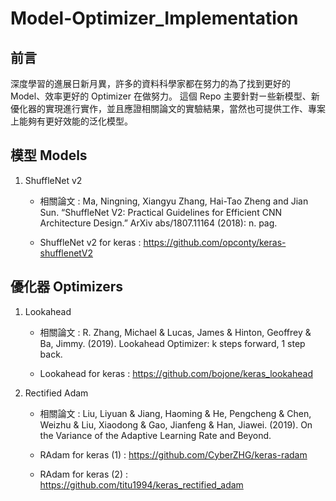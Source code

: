 # Model-Optimizer_Implementation

## 前言

深度學習的進展日新月異，許多的資料科學家都在努力的為了找到更好的 Model、效率更好的 Optimizer 在做努力。
這個 Repo 主要針對ㄧ些新模型、新優化器的實現進行實作，並且應證相關論文的實驗結果，當然也可提供工作、專案上能夠有更好效能的泛化模型。

## 模型 Models

1. ShuffleNet v2

    * 相關論文 : 
    Ma, Ningning, Xiangyu Zhang, Hai-Tao Zheng and Jian Sun. 
    “ShuffleNet V2: Practical Guidelines for Efficient CNN Architecture Design.” 
    ArXiv abs/1807.11164 (2018): n. pag.
    
   * ShuffleNet v2 for keras : 
        https://github.com/opconty/keras-shufflenetV2


## 優化器 Optimizers

1. Lookahead

    * 相關論文 : 
        R. Zhang, Michael & Lucas, James & Hinton, Geoffrey & Ba, Jimmy. (2019). 
        Lookahead Optimizer: k steps forward, 1 step back. 
    
    * Lookahead for keras : 
        https://github.com/bojone/keras_lookahead

2. Rectified Adam

    * 相關論文 : 
        Liu, Liyuan & Jiang, Haoming & He, Pengcheng & Chen, Weizhu & Liu, Xiaodong & Gao, Jianfeng & Han, Jiawei. (2019). 
        On the Variance of the Adaptive Learning Rate and Beyond. 
    
    * RAdam for keras (1) : 
        https://github.com/CyberZHG/keras-radam
    * RAdam for keras (2) : 
        https://github.com/titu1994/keras_rectified_adam